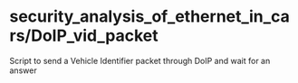 # security_analysis_of_ethernet_in_cars/DoIP_vid_packet
Script to send a Vehicle Identifier packet through DoIP and wait for an answer